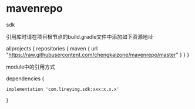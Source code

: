 # mavenrepo
sdk

引用库时请在项目根节点的build.gradle文件中添加如下资源地址

allprojects {
    repositories {
        maven { url "https://raw.githubusercontent.com/chengkaizone/mavenrepo/master" }
    }
}

module中的引用方式

dependencies {
    
    implementation 'com.lineying.sdk:xxx:x.x.x'
}
